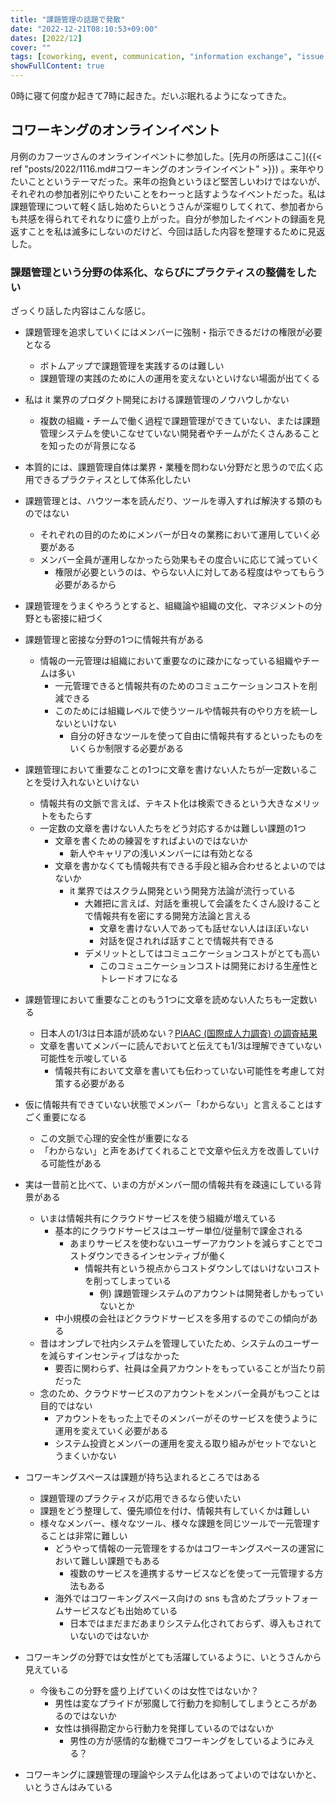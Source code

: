 ```yaml
---
title: "課題管理の話題で発散"
date: "2022-12-21T08:10:53+09:00"
dates: [2022/12]
cover: ""
tags: [coworking, event, communication, "information exchange", "issue tracking system"]
showFullContent: true
---
```


0時に寝て何度か起きて7時に起きた。だいぶ眠れるようになってきた。

## コワーキングのオンラインイベント

月例のカフーツさんのオンラインイベントに参加した。[先月の所感はここ]({{< ref "posts/2022/1116.md#コワーキングのオンラインイベント" >}}) 。来年やりたいことというテーマだった。来年の抱負というほど堅苦しいわけではないが、それぞれの参加者別にやりたいことをわーっと話すようなイベントだった。私は課題管理について軽く話し始めたらいとうさんが深堀りしてくれて、参加者からも共感を得られてそれなりに盛り上がった。自分が参加したイベントの録画を見返すことを私は滅多にしないのだけど、今回は話した内容を整理するために見返した。

### 課題管理という分野の体系化、ならびにプラクティスの整備をしたい

ざっくり話した内容はこんな感じ。

* 課題管理を追求していくにはメンバーに強制・指示できるだけの権限が必要となる
  * ボトムアップで課題管理を実践するのは難しい
  * 課題管理の実践のために人の運用を変えないといけない場面が出てくる
* 私は it 業界のプロダクト開発における課題管理のノウハウしかない
  * 複数の組織・チームで働く過程で課題管理ができていない、または課題管理システムを使いこなせていない開発者やチームがたくさんあることを知ったのが背景になる
* 本質的には、課題管理自体は業界・業種を問わない分野だと思うので広く応用できるプラクティスとして体系化したい
* 課題管理とは、ハウツー本を読んだり、ツールを導入すれば解決する類のものではない
  * それぞれの目的のためにメンバーが日々の業務において運用していく必要がある
  * メンバー全員が運用しなかったら効果もその度合いに応じて減っていく
    * 権限が必要というのは、やらない人に対してある程度はやってもらう必要があるから
* 課題管理をうまくやろうとすると、組織論や組織の文化、マネジメントの分野とも密接に紐づく
* 課題管理と密接な分野の1つに情報共有がある
  * 情報の一元管理は組織において重要なのに疎かになっている組織やチームは多い
    * 一元管理できると情報共有のためのコミュニケーションコストを削減できる
    * このためには組織レベルで使うツールや情報共有のやり方を統一しないといけない
      * 自分の好きなツールを使って自由に情報共有するといったものをいくらか制限する必要がある
* 課題管理において重要なことの1つに文章を書けない人たちが一定数いることを受け入れないといけない
  * 情報共有の文脈で言えば、テキスト化は検索できるという大きなメリットをもたらす
  * 一定数の文章を書けない人たちをどう対応するかは難しい課題の1つ
    * 文章を書くための練習をすればよいのではないか
      * 新人やキャリアの浅いメンバーには有効となる
    * 文章を書かなくても情報共有できる手段と組み合わせるとよいのではないか
      * it 業界ではスクラム開発という開発方法論が流行っている
        * 大雑把に言えば、対話を重視して会議をたくさん設けることで情報共有を密にする開発方法論と言える
          * 文章を書けない人であっても話せない人はほぼいない
          * 対話を促されれば話すことで情報共有できる
        * デメリットとしてはコミュニケーションコストがとても高い
          * このコミュニケーションコストは開発における生産性とトレードオフになる
* 課題管理において重要なことのもう1つに文章を読めない人たちも一定数いる
  * 日本人の1/3は日本語が読めない？[PIAAC (国際成人力調査) の調査結果](https://research.lightworks.co.jp/piaac)
  * 文章を書いてメンバーに読んでおいてと伝えても1/3は理解できていない可能性を示唆している
    * 情報共有において文章を書いても伝わっていない可能性を考慮して対策する必要がある
* 仮に情報共有できていない状態でメンバー「わからない」と言えることはすごく重要になる
  * この文脈で心理的安全性が重要になる
  * 「わからない」と声をあげてくれることで文章や伝え方を改善していける可能性がある
* 実は一昔前と比べて、いまの方がメンバー間の情報共有を疎遠にしている背景がある
  * いまは情報共有にクラウドサービスを使う組織が増えている
    * 基本的にクラウドサービスはユーザー単位/従量制で課金される
      * あまりサービスを使わないユーザーアカウントを減らすことでコストダウンできるインセンティブが働く
        * 情報共有という視点からコストダウンしてはいけないコストを削ってしまっている
          * 例) 課題管理システムのアカウントは開発者しかもっていないとか
    * 中小規模の会社ほどクラウドサービスを多用するのでこの傾向がある
  * 昔はオンプレで社内システムを管理していたため、システムのユーザーを減らすインセンティブはなかった
    * 要否に関わらず、社員は全員アカウントをもっていることが当たり前だった
  * 念のため、クラウドサービスのアカウントをメンバー全員がもつことは目的ではない
    * アカウントをもった上でそのメンバーがそのサービスを使うように運用を変えていく必要がある
    * システム投資とメンバーの運用を変える取り組みがセットでないとうまくいかない

* コワーキングスペースは課題が持ち込まれるところではある
  * 課題管理のプラクティスが応用できるなら使いたい
  * 課題をどう整理して、優先順位を付け、情報共有していくかは難しい
  * 様々なメンバー、様々なツール、様々な課題を同じツールで一元管理することは非常に難しい
    * どうやって情報の一元管理をするかはコワーキングスペースの運営において難しい課題でもある
      * 複数のサービスを連携するサービスなどを使って一元管理する方法もある
    * 海外ではコワーキングスペース向けの sns も含めたプラットフォームサービスなども出始めている
      * 日本ではまだまだあまりシステム化されておらず、導入もされていないのではないか
* コワーキングの分野では女性がとても活躍しているように、いとうさんから見えている
  * 今後もこの分野を盛り上げていくのは女性ではないか？
    * 男性は変なプライドが邪魔して行動力を抑制してしまうところがあるのではないか
    * 女性は損得勘定から行動力を発揮しているのではないか
      * 男性の方が感情的な動機でコワーキングをしているようにみえる？
* コワーキングに課題管理の理論やシステム化はあってよいのではないかと、いとうさんはみている
